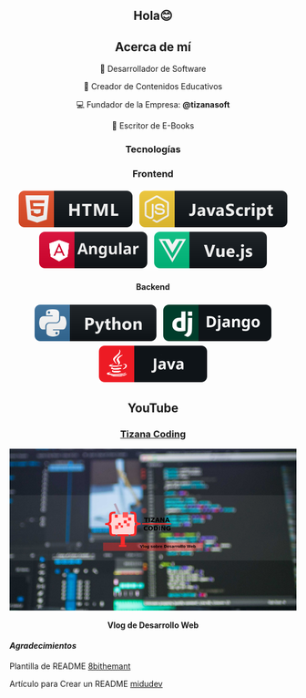<section align="center">
 
## Hola:blush:

## Acerca de mí

<div align="center">
 
 :iphone: Desarrollador de Software

 :sparkling_heart: Creador de Contenidos Educativos
 
 :computer: Fundador de la Empresa: **@tizanasoft**
 
 :bookmark_tabs: Escritor de E-Books
 
</div>

</section>

<section align="center">

### Tecnologías

<div align="center">

### Frontend

<p align="center">

 <img src="./imgs/html.svg" alt="HTML" style="vertical-align:top; margin:4px">

 <img src="./imgs/js.svg" alt="JavaScript" style="vertical-align:top; margin:4px">

 <img src="./imgs/angular.svg" alt="Angular" style="vertical-align:top; margin:4px">

 <img src="./imgs/vue.svg" alt="Vue" style="vertical-align:top; margin:4px">
  
</p>
</div>

</section>

<section align="center">
 
#### Backend

<p align="center">
 
  <img src="https://raw.githubusercontent.com/8bithemant/8bithemant/master/svg/dev/languages/python.svg" alt="Python" style="vertical-align:top; margin:4px">

 <img src="./imgs/django.svg" alt="Django" style="vertical-align:top; margin:4px">

 <img src="./imgs/java.svg" alt="Java" style="vertical-align:top; margin:4px">

</p>
 
</section>

<section align="center">

## YouTube

### [Tizana Coding](https://www.youtube.com/channel/UCukcjedjyv1hgQB8OMBEYeQ) 
 
 ![alt text](imgs/yt-coding.png)

 **Vlog de Desarrollo Web**
</section>

#### ***Agradecimientos***

Plantilla de README [8bithemant](https://github.com/8bithemant)

Artículo para Crear un README
[midudev](https://midu.dev/como-crear-tu-perfil-de-github-con-readme/)
